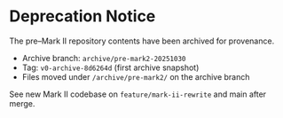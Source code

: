 # Deprecation Notice

The pre–Mark II repository contents have been archived for provenance.

- Archive branch: `archive/pre-mark2-20251030`
- Tag: `v0-archive-8d6264d` (first archive snapshot)
- Files moved under `/archive/pre-mark2/` on the archive branch

See new Mark II codebase on `feature/mark-ii-rewrite` and main after merge.
